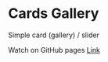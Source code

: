 # Cards Gallery
Simple card (gallery) / slider

Watch on GitHub pages [Link](https://aleviel.github.io/CardsGallery/)
